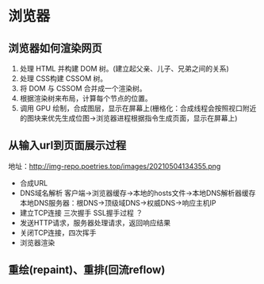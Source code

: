 # 浏览器

## 浏览器如何渲染网页
1. 处理 HTML 并构建 DOM 树。(建立起父亲、儿子、兄弟之间的关系)
2. 处理 CSS构建 CSSOM 树。
3. 将 DOM 与 CSSOM 合并成一个渲染树。
4. 根据渲染树来布局，计算每个节点的位置。
5. 调用 GPU 绘制，合成图层，显示在屏幕上(栅格化：合成线程会按照视口附近的图块来优先生成位图->浏览器进程根据指令生成页面，显示在屏幕上)
## 从输入url到页面展示过程
地址：http://img-repo.poetries.top/images/20210504134355.png

* 合成URL
* DNS域名解析
  客户端->浏览器缓存->本地的hosts文件->本地DNS解析器缓存
  本地DNS服务器：根DNS->顶级域DNS->权威DNS->响应主机IP
* 建立TCP连接
  三次握手
  SSL握手过程 ？
* 发送HTTP请求，服务器处理请求，返回响应结果
* 关闭TCP连接，四次挥手
* 浏览器渲染

## 重绘(repaint)、重排(回流reflow)